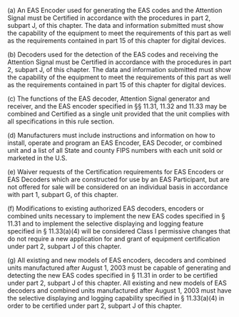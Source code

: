 (a) An EAS Encoder used for generating the EAS codes and the Attention Signal must be Certified in accordance with the procedures in part 2, subpart J, of this chapter. The data and information submitted must show the capability of the equipment to meet the requirements of this part as well as the requirements contained in part 15 of this chapter for digital devices.
              

(b) Decoders used for the detection of the EAS codes and receiving the Attention Signal must be Certified in accordance with the procedures in part 2, subpart J, of this chapter. The data and information submitted must show the capability of the equipment to meet the requirements of this part as well as the requirements contained in part 15 of this chapter for digital devices.

(c) The functions of the EAS decoder, Attention Signal generator and receiver, and the EAS encoder specified in §§ 11.31, 11.32 and 11.33 may be combined and Certified as a single unit provided that the unit complies with all specifications in this rule section.

(d) Manufacturers must include instructions and information on how to install, operate and program an EAS Encoder, EAS Decoder, or combined unit and a list of all State and county FIPS numbers with each unit sold or marketed in the U.S.

(e) Waiver requests of the Certification requirements for EAS Encoders or EAS Decoders which are constructed for use by an EAS Participant, but are not offered for sale will be considered on an individual basis in accordance with part 1, subpart G, of this chapter.

(f) Modifications to existing authorized EAS decoders, encoders or combined units necessary to implement the new EAS codes specified in § 11.31 and to implement the selective displaying and logging feature specified in § 11.33(a)(4) will be considered Class I permissive changes that do not require a new application for and grant of equipment certification under part 2, subpart J of this chapter.

(g) All existing and new models of EAS encoders, decoders and combined units manufactured after August 1, 2003 must be capable of generating and detecting the new EAS codes specified in § 11.31 in order to be certified under part 2, subpart J of this chapter. All existing and new models of EAS decoders and combined units manufactured after August 1, 2003 must have the selective displaying and logging capability specified in § 11.33(a)(4) in order to be certified under part 2, subpart J of this chapter.

